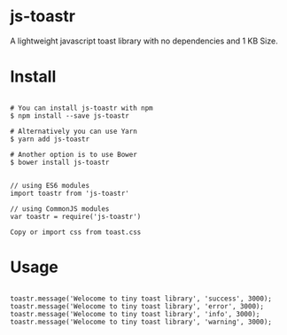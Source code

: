 # js-toastr

A lightweight javascript toast library with no dependencies and 1 KB Size.

# Install
```

# You can install js-toastr with npm
$ npm install --save js-toastr
 
# Alternatively you can use Yarn
$ yarn add js-toastr
 
# Another option is to use Bower
$ bower install js-toastr

```

```

// using ES6 modules
import toastr from 'js-toastr'
 
// using CommonJS modules
var toastr = require('js-toastr')

Copy or import css from toast.css

```


# Usage

```

toastr.message('Welocome to tiny toast library', 'success', 3000);
toastr.message('Welocome to tiny toast library', 'error', 3000);
toastr.message('Welocome to tiny toast library', 'info', 3000);
toastr.message('Welocome to tiny toast library', 'warning', 3000);

```